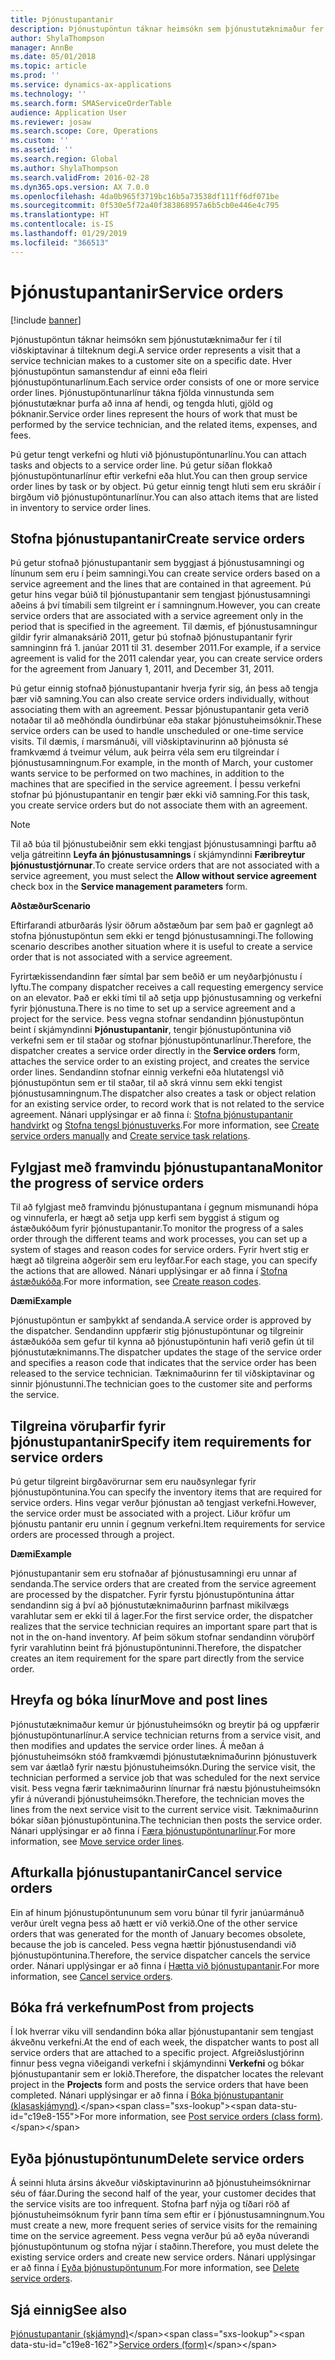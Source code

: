 ```yaml
---
title: Þjónustupantanir
description: Þjónustupöntun táknar heimsókn sem þjónustutæknimaður fer í til viðskiptavinar á tilteknum degi.
author: ShylaThompson
manager: AnnBe
ms.date: 05/01/2018
ms.topic: article
ms.prod: ''
ms.service: dynamics-ax-applications
ms.technology: ''
ms.search.form: SMAServiceOrderTable
audience: Application User
ms.reviewer: josaw
ms.search.scope: Core, Operations
ms.custom: ''
ms.assetid: ''
ms.search.region: Global
ms.author: ShylaThompson
ms.search.validFrom: 2016-02-28
ms.dyn365.ops.version: AX 7.0.0
ms.openlocfilehash: 4da0b965f3719bc16b5a73538df111ff6df071be
ms.sourcegitcommit: 0f530e5f72a40f383868957a6b5cb0e446e4c795
ms.translationtype: HT
ms.contentlocale: is-IS
ms.lasthandoff: 01/29/2019
ms.locfileid: "366513"
---
```

# <a name="service-orders"></a><span data-ttu-id="c19e8-103">Þjónustupantanir</span><span class="sxs-lookup"><span data-stu-id="c19e8-103">Service orders</span></span>   

[!include [banner](../includes/banner.md)]


<span data-ttu-id="c19e8-104">Þjónustupöntun táknar heimsókn sem þjónustutæknimaður fer í til viðskiptavinar á tilteknum degi.</span><span class="sxs-lookup"><span data-stu-id="c19e8-104">A service order represents a visit that a service technician makes to a customer site on a specific date.</span></span> <span data-ttu-id="c19e8-105">Hver þjónustupöntun samanstendur af einni eða fleiri þjónustupöntunarlínum.</span><span class="sxs-lookup"><span data-stu-id="c19e8-105">Each service order consists of one or more service order lines.</span></span> <span data-ttu-id="c19e8-106">Þjónustupöntunarlínur tákna fjölda vinnustunda sem þjónustutæknar þurfa að inna af hendi, og tengda hluti, gjöld og þóknanir.</span><span class="sxs-lookup"><span data-stu-id="c19e8-106">Service order lines represent the hours of work that must be performed by the service technician, and the related items, expenses, and fees.</span></span>

<span data-ttu-id="c19e8-107">Þú getur tengt verkefni og hluti við þjónustupöntunarlínu.</span><span class="sxs-lookup"><span data-stu-id="c19e8-107">You can attach tasks and objects to a service order line.</span></span> <span data-ttu-id="c19e8-108">Þú getur síðan flokkað þjónustupöntunarlínur eftir verkefni eða hlut.</span><span class="sxs-lookup"><span data-stu-id="c19e8-108">You can then group service order lines by task or by object.</span></span> <span data-ttu-id="c19e8-109">Þú getur einnig tengt hluti sem eru skráðir í birgðum við þjónustupöntunarlínur.</span><span class="sxs-lookup"><span data-stu-id="c19e8-109">You can also attach items that are listed in inventory to service order lines.</span></span>

## <a name="create-service-orders"></a><span data-ttu-id="c19e8-110">Stofna þjónustupantanir</span><span class="sxs-lookup"><span data-stu-id="c19e8-110">Create service orders</span></span>

<span data-ttu-id="c19e8-111">Þú getur stofnað þjónustupantanir sem byggjast á þjónustusamningi og línunum sem eru í þeim samningi.</span><span class="sxs-lookup"><span data-stu-id="c19e8-111">You can create service orders based on a service agreement and the lines that are contained in that agreement.</span></span> <span data-ttu-id="c19e8-112">Þú getur hins vegar búið til þjónustupantanir sem tengjast þjónustusamningi aðeins á því tímabili sem tilgreint er í samningnum.</span><span class="sxs-lookup"><span data-stu-id="c19e8-112">However, you can create service orders that are associated with a service agreement only in the period that is specified in the agreement.</span></span> <span data-ttu-id="c19e8-113">Til dæmis, ef þjónustusamningur gildir fyrir almanaksárið 2011, getur þú stofnað þjónustupantanir fyrir samninginn frá 1. janúar 2011 til 31. desember 2011.</span><span class="sxs-lookup"><span data-stu-id="c19e8-113">For example, if a service agreement is valid for the 2011 calendar year, you can create service orders for the agreement from January 1, 2011, and December 31, 2011.</span></span>

<span data-ttu-id="c19e8-114">Þú getur einnig stofnað þjónustupantanir hverja fyrir sig, án þess að tengja þær við samning.</span><span class="sxs-lookup"><span data-stu-id="c19e8-114">You can also create service orders individually, without associating them with an agreement.</span></span> <span data-ttu-id="c19e8-115">Þessar þjónustupantanir geta verið notaðar til að meðhöndla óundirbúnar eða stakar þjónustuheimsóknir.</span><span class="sxs-lookup"><span data-stu-id="c19e8-115">These service orders can be used to handle unscheduled or one-time service visits.</span></span> <span data-ttu-id="c19e8-116">Til dæmis, í marsmánuði, vill viðskiptavinurinn að þjónusta sé framkvæmd á tveimur vélum, auk þeirra véla sem eru tilgreindar í þjónustusamningnum.</span><span class="sxs-lookup"><span data-stu-id="c19e8-116">For example, in the month of March, your customer wants service to be performed on two machines, in addition to the machines that are specified in the service agreement.</span></span> <span data-ttu-id="c19e8-117">Í þessu verkefni stofnar þú þjónustupantanir en tengir þær ekki við samning.</span><span class="sxs-lookup"><span data-stu-id="c19e8-117">For this task, you create service orders but do not associate them with an agreement.</span></span>


> [!NOTE]
> <P><span data-ttu-id="c19e8-118">Til að búa til þjónustubeiðnir sem ekki tengjast þjónustusamningi þarftu að velja gátreitinn <STRONG>Leyfa án þjónustusamnings</STRONG> í skjámyndinni <STRONG>Færibreytur þjónustustjórnunar</STRONG>.</span><span class="sxs-lookup"><span data-stu-id="c19e8-118">To create service orders that are not associated with a service agreement, you must select the <STRONG>Allow without service agreement</STRONG> check box in the <STRONG>Service management parameters</STRONG> form.</span></span></P>

<span data-ttu-id="c19e8-119">**Aðstæður**</span><span class="sxs-lookup"><span data-stu-id="c19e8-119">**Scenario**</span></span>

<span data-ttu-id="c19e8-120">Eftirfarandi atburðarás lýsir öðrum aðstæðum þar sem það er gagnlegt að stofna þjónustupöntun sem ekki er tengd þjónustusamningi.</span><span class="sxs-lookup"><span data-stu-id="c19e8-120">The following scenario describes another situation where it is useful to create a service order that is not associated with a service agreement.</span></span>

<span data-ttu-id="c19e8-121">Fyrirtækissendandinn fær símtal þar sem beðið er um neyðarþjónustu í lyftu.</span><span class="sxs-lookup"><span data-stu-id="c19e8-121">The company dispatcher receives a call requesting emergency service on an elevator.</span></span> <span data-ttu-id="c19e8-122">Það er ekki tími til að setja upp þjónustusamning og verkefni fyrir þjónustuna.</span><span class="sxs-lookup"><span data-stu-id="c19e8-122">There is no time to set up a service agreement and a project for the service.</span></span> <span data-ttu-id="c19e8-123">Þess vegna stofnar sendandinn þjónustupöntun beint í skjámyndinni **Þjónustupantanir**, tengir þjónustupöntunina við verkefni sem er til staðar og stofnar þjónustupöntunarlínur.</span><span class="sxs-lookup"><span data-stu-id="c19e8-123">Therefore, the dispatcher creates a service order directly in the **Service orders** form, attaches the service order to an existing project, and creates the service order lines.</span></span> <span data-ttu-id="c19e8-124">Sendandinn stofnar einnig verkefni eða hlutatengsl við þjónustupöntun sem er til staðar, til að skrá vinnu sem ekki tengist þjónustusamningnum.</span><span class="sxs-lookup"><span data-stu-id="c19e8-124">The dispatcher also creates a task or object relation for an existing service order, to record work that is not related to the service agreement.</span></span> <span data-ttu-id="c19e8-125">Nánari upplýsingar er að finna í: [Stofna þjónustupantanir handvirkt](create-service-orders-manually.md) og [Stofna tengsl þjónustuverks](create-service-task-relations.md).</span><span class="sxs-lookup"><span data-stu-id="c19e8-125">For more information, see [Create service orders manually](create-service-orders-manually.md) and [Create service task relations](create-service-task-relations.md).</span></span>

## <a name="monitor-the-progress-of-service-orders"></a><span data-ttu-id="c19e8-126">Fylgjast með framvindu þjónustupantana</span><span class="sxs-lookup"><span data-stu-id="c19e8-126">Monitor the progress of service orders</span></span>

<span data-ttu-id="c19e8-127">Til að fylgjast með framvindu þjónustupantana í gegnum mismunandi hópa og vinnuferla, er hægt að setja upp kerfi sem byggist á stigum og ástæðukóðum fyrir þjónustupantanir.</span><span class="sxs-lookup"><span data-stu-id="c19e8-127">To monitor the progress of a sales order through the different teams and work processes, you can set up a system of stages and reason codes for service orders.</span></span> <span data-ttu-id="c19e8-128">Fyrir hvert stig er hægt að tilgreina aðgerðir sem eru leyfðar.</span><span class="sxs-lookup"><span data-stu-id="c19e8-128">For each stage, you can specify the actions that are allowed.</span></span> <span data-ttu-id="c19e8-129">Nánari upplýsingar er að finna í [Stofna ástæðukóða](create-reason-codes.md).</span><span class="sxs-lookup"><span data-stu-id="c19e8-129">For more information, see [Create reason codes](create-reason-codes.md).</span></span>

<span data-ttu-id="c19e8-130">**Dæmi**</span><span class="sxs-lookup"><span data-stu-id="c19e8-130">**Example**</span></span>

<span data-ttu-id="c19e8-131">Þjónustupöntun er samþykkt af sendanda.</span><span class="sxs-lookup"><span data-stu-id="c19e8-131">A service order is approved by the dispatcher.</span></span> <span data-ttu-id="c19e8-132">Sendandinn uppfærir stig þjónustupöntunar og tilgreinir ástæðukóða sem gefur til kynna að þjónustupöntunin hafi verið gefin út til þjónustutæknimanns.</span><span class="sxs-lookup"><span data-stu-id="c19e8-132">The dispatcher updates the stage of the service order and specifies a reason code that indicates that the service order has been released to the service technician.</span></span> <span data-ttu-id="c19e8-133">Tæknimaðurinn fer til viðskiptavinar og sinnir þjónustunni.</span><span class="sxs-lookup"><span data-stu-id="c19e8-133">The technician goes to the customer site and performs the service.</span></span>

## <a name="specify-item-requirements-for-service-orders"></a><span data-ttu-id="c19e8-134">Tilgreina vöruþarfir fyrir þjónustupantanir</span><span class="sxs-lookup"><span data-stu-id="c19e8-134">Specify item requirements for service orders</span></span>

<span data-ttu-id="c19e8-135">Þú getur tilgreint birgðavörurnar sem eru nauðsynlegar fyrir þjónustupöntunina.</span><span class="sxs-lookup"><span data-stu-id="c19e8-135">You can specify the inventory items that are required for service orders.</span></span> <span data-ttu-id="c19e8-136">Hins vegar verður þjónustan að tengjast verkefni.</span><span class="sxs-lookup"><span data-stu-id="c19e8-136">However, the service order must be associated with a project.</span></span> <span data-ttu-id="c19e8-137">Liður kröfur um þjónustu pantanir eru unnin í gegnum verkefni.</span><span class="sxs-lookup"><span data-stu-id="c19e8-137">Item requirements for service orders are processed through a project.</span></span> 

<span data-ttu-id="c19e8-138">**Dæmi**</span><span class="sxs-lookup"><span data-stu-id="c19e8-138">**Example**</span></span>

<span data-ttu-id="c19e8-139">Þjónustupantanir sem eru stofnaðar af þjónustusamningi eru unnar af sendanda.</span><span class="sxs-lookup"><span data-stu-id="c19e8-139">The service orders that are created from the service agreement are processed by the dispatcher.</span></span> <span data-ttu-id="c19e8-140">Fyrir fyrstu þjónustupöntunina áttar sendandinn sig á því að þjónustutæknimaðurinn þarfnast mikilvægs varahlutar sem er ekki til á lager.</span><span class="sxs-lookup"><span data-stu-id="c19e8-140">For the first service order, the dispatcher realizes that the service technician requires an important spare part that is not in the on-hand inventory.</span></span> <span data-ttu-id="c19e8-141">Af þeim sökum stofnar sendandinn vöruþörf fyrir varahlutinn beint frá þjónustupöntuninni.</span><span class="sxs-lookup"><span data-stu-id="c19e8-141">Therefore, the dispatcher creates an item requirement for the spare part directly from the service order.</span></span>

## <a name="move-and-post-lines"></a><span data-ttu-id="c19e8-142">Hreyfa og bóka línur</span><span class="sxs-lookup"><span data-stu-id="c19e8-142">Move and post lines</span></span>

<span data-ttu-id="c19e8-143">Þjónustutæknimaður kemur úr þjónustuheimsókn og breytir þá og uppfærir þjónustupöntunarlínur.</span><span class="sxs-lookup"><span data-stu-id="c19e8-143">A service technician returns from a service visit, and then modifies and updates the service order lines.</span></span> <span data-ttu-id="c19e8-144">Á meðan á þjónustuheimsókn stóð framkvæmdi þjónustutæknimaðurinn þjónustuverk sem var áætlað fyrir næstu þjónustuheimsókn.</span><span class="sxs-lookup"><span data-stu-id="c19e8-144">During the service visit, the technician performed a service job that was scheduled for the next service visit.</span></span> <span data-ttu-id="c19e8-145">Þess vegna færir tæknimaðurinn línurnar frá næstu þjónustuheimsókn yfir á núverandi þjónustuheimsókn.</span><span class="sxs-lookup"><span data-stu-id="c19e8-145">Therefore, the technician moves the lines from the next service visit to the current service visit.</span></span> <span data-ttu-id="c19e8-146">Tæknimaðurinn bókar síðan þjónustupöntunina.</span><span class="sxs-lookup"><span data-stu-id="c19e8-146">The technician then posts the service order.</span></span> <span data-ttu-id="c19e8-147">Nánari upplýsingar er að finna í [Færa þjónustupöntunarlínur](move-service-order-lines.md).</span><span class="sxs-lookup"><span data-stu-id="c19e8-147">For more information, see [Move service order lines](move-service-order-lines.md).</span></span>

## <a name="cancel-service-orders"></a><span data-ttu-id="c19e8-148">Afturkalla þjónustupantanir</span><span class="sxs-lookup"><span data-stu-id="c19e8-148">Cancel service orders</span></span>

<span data-ttu-id="c19e8-149">Ein af hinum þjónustupöntununum sem voru búnar til fyrir janúarmánuð verður úrelt vegna þess að hætt er við verkið.</span><span class="sxs-lookup"><span data-stu-id="c19e8-149">One of the other service orders that was generated for the month of January becomes obsolete, because the job is canceled.</span></span> <span data-ttu-id="c19e8-150">Þess vegna hættir þjónustusendandi við þjónustupöntunina.</span><span class="sxs-lookup"><span data-stu-id="c19e8-150">Therefore, the service dispatcher cancels the service order.</span></span> <span data-ttu-id="c19e8-151">Nánari upplýsingar er að finna í [Hætta við þjónustupantanir](cancel-service-orders.md).</span><span class="sxs-lookup"><span data-stu-id="c19e8-151">For more information, see [Cancel service orders](cancel-service-orders.md).</span></span>

## <a name="post-from-projects"></a><span data-ttu-id="c19e8-152">Bóka frá verkefnum</span><span class="sxs-lookup"><span data-stu-id="c19e8-152">Post from projects</span></span>

<span data-ttu-id="c19e8-153">Í lok hverrar viku vill sendandinn bóka allar þjónustupantanir sem tengjast ákveðnu verkefni.</span><span class="sxs-lookup"><span data-stu-id="c19e8-153">At the end of each week, the dispatcher wants to post all service orders that are attached to a specific project.</span></span> <span data-ttu-id="c19e8-154">Afgreiðslustjórinn finnur þess vegna viðeigandi verkefni í skjámyndinni **Verkefni** og bókar þjónustupantanir sem er lokið.</span><span class="sxs-lookup"><span data-stu-id="c19e8-154">Therefore, the dispatcher locates the relevant project in the **Projects** form and posts the service orders that have been completed.</span></span> <span data-ttu-id="c19e8-155">Nánari upplýsingar er að finna í [Bóka þjónustupantanir (klasaskjámynd)](https://technet.microsoft.com/en-us/library/aa574685\(v=ax.60\)).</span><span class="sxs-lookup"><span data-stu-id="c19e8-155">For more information, see [Post service orders (class form)](https://technet.microsoft.com/en-us/library/aa574685\(v=ax.60\)).</span></span>

## <a name="delete-service-orders"></a><span data-ttu-id="c19e8-156">Eyða þjónustupöntunum</span><span class="sxs-lookup"><span data-stu-id="c19e8-156">Delete service orders</span></span>

<span data-ttu-id="c19e8-157">Á seinni hluta ársins ákveður viðskiptavinurinn að þjónustuheimsóknirnar séu of fáar.</span><span class="sxs-lookup"><span data-stu-id="c19e8-157">During the second half of the year, your customer decides that the service visits are too infrequent.</span></span> <span data-ttu-id="c19e8-158">Stofna þarf nýja og tíðari röð af þjónustuheimsóknum fyrir þann tíma sem eftir er í þjónustusamningnum.</span><span class="sxs-lookup"><span data-stu-id="c19e8-158">You must create a new, more frequent series of service visits for the remaining time on the service agreement.</span></span> <span data-ttu-id="c19e8-159">Þess vegna verður þú að eyða núverandi þjónustupöntunum og stofna nýjar í staðinn.</span><span class="sxs-lookup"><span data-stu-id="c19e8-159">Therefore, you must delete the existing service orders and create new service orders.</span></span> <span data-ttu-id="c19e8-160">Nánari upplýsingar er að finna í [Eyða þjónustupöntunum](delete-service-orders.md).</span><span class="sxs-lookup"><span data-stu-id="c19e8-160">For more information, see [Delete service orders](delete-service-orders.md).</span></span>

## <a name="see-also"></a><span data-ttu-id="c19e8-161">Sjá einnig</span><span class="sxs-lookup"><span data-stu-id="c19e8-161">See also</span></span>

<span data-ttu-id="c19e8-162">[Þjónustupantanir (skjámynd)](https://technet.microsoft.com/en-us/library/aa554361\(v=ax.60\))</span><span class="sxs-lookup"><span data-stu-id="c19e8-162">[Service orders (form)](https://technet.microsoft.com/en-us/library/aa554361\(v=ax.60\))</span></span>

  


